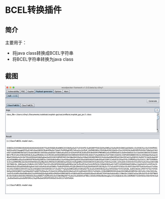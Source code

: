 # BCEL转换插件
## 简介
主要用于：

* 将java class转换成BCEL字符串
* 将BCEL字符串转换为java class

## 截图
![](doc/ClassToBCEL.png)